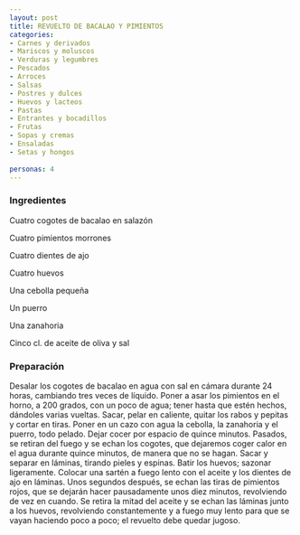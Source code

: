 ```yaml
---
layout: post
title: REVUELTO DE BACALAO Y PIMIENTOS
categories:
- Carnes y derivados
- Mariscos y moluscos
- Verduras y legumbres
- Pescados
- Arroces
- Salsas
- Postres y dulces
- Huevos y lacteos
- Pastas
- Entrantes y bocadillos
- Frutas
- Sopas y cremas
- Ensaladas
- Setas y hongos
 
personas: 4 
---
```

<h3>Ingredientes</h3>
Cuatro cogotes de bacalao en salazón

Cuatro pimientos morrones

Cuatro dientes de ajo

Cuatro huevos

Una cebolla pequeña

Un puerro

Una zanahoria

Cinco cl. de aceite de oliva y sal

<h3>Preparación</h3>
Desalar los cogotes de bacalao en agua con sal en cámara durante 24 horas, cambiando tres veces de líquido. Poner a asar los pimientos en el horno, a 200 grados, con un poco de agua; tener hasta que estén hechos, dándoles varias vueltas. Sacar, pelar en caliente, quitar los rabos y pepitas y cortar en tiras. Poner en un cazo con agua la cebolla, la zanahoria y el puerro, todo pelado. Dejar cocer por espacio de quince minutos. Pasados, se retiran del fuego y se echan los cogotes, que dejaremos coger calor en el agua durante quince minutos, de manera que no se hagan. Sacar y separar en láminas, tirando pieles y espinas. Batir los huevos; sazonar ligeramente. Colocar una sartén a fuego lento con el aceite y los dientes de ajo en láminas. Unos segundos después, se echan las tiras de pimientos rojos, que se dejarán hacer pausadamente unos diez minutos, revolviendo de vez en cuando. Se retira la mitad del aceite y se echan las láminas junto a los huevos, revolviendo constantemente y a fuego muy lento para que se vayan haciendo poco a poco; el revuelto debe quedar jugoso.

